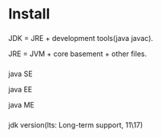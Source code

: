 # Install

###
JDK = JRE + development tools(java javac).

JRE = JVM + core basement + other files.

### 
java SE

java EE

java ME

###
jdk version(lts: Long-term support, 11\17)
